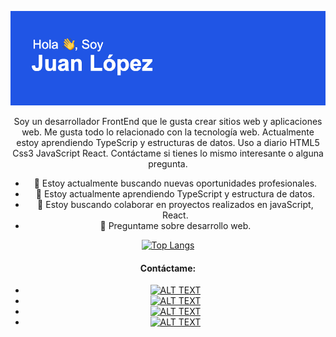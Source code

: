 ![me](https://github.com/Lopez089/lopez089/blob/main/header.png?raw=true)
<div align='center'>
   
Soy un desarrollador FrontEnd que le gusta crear sitios web y aplicaciones web. Me gusta todo lo relacionado con la tecnología web. Actualmente estoy aprendiendo TypeScrip y estructuras de datos. Uso a diario HTML5 Css3 JavaScript React. Contáctame si tienes lo mismo interesante o alguna pregunta.

- 🔭 Estoy actualmente buscando nuevas oportunidades profesionales. 
- 🌱 Estoy actualmente aprendiendo TypeScript y estructura de datos.
- 👯 Estoy buscando colaborar en proyectos realizados en javaScript, React.
- 💬 Preguntame sobre desarrollo web.

[![Top Langs](https://github-readme-stats.vercel.app/api/top-langs/?username=lopez089&layout=compact)]()

#### Contáctame: 

<ul>
   <li>
      <a target="_blank"
         rel="noopener noreferrer"
         href="">
        <img alt="ALT TEXT" height="24" width="24"
             src="https://simpleicons.org/icons/linkedin.svg">
      </a>
</li>
   <li>
      <a target="_blank"
         rel="noopener noreferrer"
         href="https://www.linkedin.com/in/juanlopezaragon/">
        <img alt="ALT TEXT" height="24" width="24"
             src="https://simpleicons.org/icons/linkedin.svg">
      </a>
</li>
   <li>
      <a target="_blank"
         rel="noopener noreferrer"
         href="">
        <img alt="ALT TEXT" height="24" width="24"
             src="https://simpleicons.org/icons/linkedin.svg">
      </a>
</li>
   <li>
      <a target="_blank"
         rel="noopener noreferrer"
         href="https://medium.com/@aragonlopezjuan87">
        <img alt="ALT TEXT" height="24" width="24"
             src="https://simpleicons.org/icons/medium.svg">
      </a>
      </li>
</ul>
</div>
